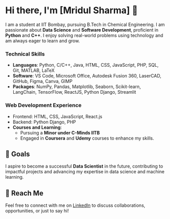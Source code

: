 # Hi there, I'm [Mridul Sharma] 👋

I am a student at IIT Bombay, pursuing B.Tech in Chemical Engineering. I am passionate about **Data Science** and **Software Development**, proficient in **Python** and **C++**. I enjoy solving real-world problems using technology and am always eager to learn and grow.

### **Technical Skills**
- **Languages**: Python, C/C++, Java, HTML, CSS, JavaScript, PHP, SQL, Git, MATLAB, LaTeX
- **Software**: VS Code, Microsoft Office, Autodesk Fusion 360, LaserCAD, GitHub, Figma, Canva, GIMP
- **Packages**: NumPy, Pandas, Matplotlib, Seaborn, Scikit-learn, LangChain, TensorFlow, ReactJS, Python Django, Streamlit

### **Web Development Experience**
- Frontend: HTML, CSS, JavaScript, React.js  
- Backend: Python Django, PHP  
- **Courses and Learning**: 
  - Pursuing a **Minor under C-Minds IITB**  
  - Engaged in **Coursera** and **Udemy** courses to enhance my skills.

## 🌟 Goals
I aspire to become a successful **Data Scientist** in the future, contributing to impactful projects and advancing my expertise in data science and machine learning.

## 🌱 Reach Me
Feel free to connect with me on [LinkedIn]([https://www.linkedin.com/in/your-profile](https://www.linkedin.com/in/mridul-sharma-48863932a?utm_source=share&utm_campaign=share_via&utm_content=profile&utm_medium=android_app)) to discuss collaborations, opportunities, or just to say hi!
